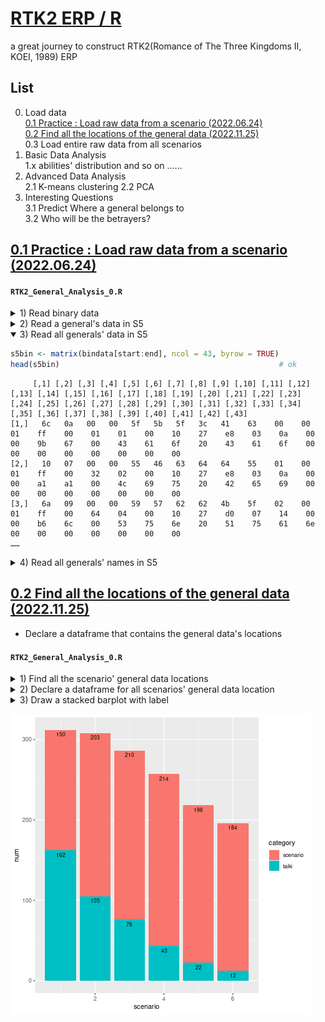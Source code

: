 # [RTK2 ERP / R](../../README.md#rtk2-erp)

a great journey to construct RTK2(Romance of The Three Kingdoms II, KOEI, 1989) ERP

## List

0. Load data  
  [0.1 Practice : Load raw data from a scenario (2022.06.24)](#01-practice--load-raw-data-from-a-scenario-20220624)  
  [0.2 Find all the locations of the general data (2022.11.25)](#02-find-all-the-locations-of-the-general-data-20221125)  
  0.3 Load entire raw data from all scenarios
1. Basic Data Analysis  
  1.x abilities' distribution and so on ……
2. Advanced Data Analysis  
  2.1 K-means clustering
  2.2 PCA
3. Interesting Questions  
  3.1 Predict Where a general belongs to  
  3.2 Who will be the betrayers?


## [0.1 Practice : Load raw data from a scenario (2022.06.24)](#list)

#### `RTK2_General_Analysis_0.R`

  <details>
    <summary>1) Read binary data</summary>

  ```R
  setwd("{Working Directory}")

  path = "SCENARIO.DAT"
  read.filename <- file(path, "rb")
  bindata <- readBin(read.filename, raw(), n = 79385)
  head(bindata)                                               # ok
  ```
  ```
  [1] 00 00 bc 00 0b 0f
  ```
  </details>

  <details>
    <summary>2) Read a general's data in S5</summary>

  ```R
  # S5 data = 52946 ~ 61373 (43 term per 1 general)
  start = 52946 + 1
  end = 61373 + 1
  interval = 43
  bindata[start:(start + interval - 1)]                       # Cao Cao
  as.integer(bindata[start:(start + interval - 1)])           # hex → dec
  ```
  ```
  [1] 6c 0a 00 00 5f 5b 5f 3c 41 63 00 00 01 ff 00 01 01 00 10 27 e8 03 0a 00 00 9b 67 00 43 61 6f 20 43 61 6f 00 00 00 00 00 00 00 00

  [1] 108  10   0   0  95  91  95  60  65  99   0   0   1 255   0   1   1   0  16  39 232   3  10   0   0 155 103   0  67  97 111  32  67  97 111   0   0   0   0   0   0   0   0
  ```
  </details>

  <details open="">
    <summary>3) Read all generals' data in S5</summary>

  ```R
  s5bin <- matrix(bindata[start:end], ncol = 43, byrow = TRUE)
  head(s5bin)                                                 # ok
  ```
  ```
       [,1] [,2] [,3] [,4] [,5] [,6] [,7] [,8] [,9] [,10] [,11] [,12] [,13] [,14] [,15] [,16] [,17] [,18] [,19] [,20] [,21] [,22] [,23] [,24] [,25] [,26] [,27] [,28] [,29] [,30] [,31] [,32] [,33] [,34] [,35] [,36] [,37] [,38] [,39] [,40] [,41] [,42] [,43]
  [1,]   6c   0a   00   00   5f   5b   5f   3c   41    63    00    00    01    ff    00    01    01    00    10    27    e8    03    0a    00    00    9b    67    00    43    61    6f    20    43    61    6f    00    00    00    00    00    00    00    00
  [2,]   10   07   00   00   55   46   63   64   64    55    01    00    01    ff    00    32    02    00    10    27    e8    03    0a    00    00    a1    a1    00    4c    69    75    20    42    65    69    00    00    00    00    00    00    00    00
  [3,]   6a   09   00   00   59   57   62   62   4b    5f    02    00    01    ff    00    64    04    00    10    27    d0    07    14    00    00    b6    6c    00    53    75    6e    20    51    75    61    6e    00    00    00    00    00    00    00
  ……
  ```
  </details>

  <details>
    <summary>4) Read all generals' names in S5</summary>

  ```R
  s5name <- c()
  s5len = as.integer(end - start + 1) / interval              # 196
  for (i in 1:s5len) {
      s5name <- c(s5name, rawToChar(s5bin[i,29:43]))
  }
  s5name                                                      # Ok : Cao Cao ~ Chen Tai (196)
  ```
  ```
    [1] "Cao Cao"      "Liu Bei"      "Sun Quan"     "Meng Huo"     "Xin Pi"       "Cao Chun"     "Fu Gan"       "Jia Xu"       "Cheng Yu"     "Xiahou Dun"  
   [11] "Zhong Yao"    "Xu Zhu"       "Cao Ren"      "Cao Zhen"     "Zhang Lu"     "Hou Xuan"     "Hu Xin"       "Li Tong"      "Zhang Liao"   "Mi Zhu"      
   [21] "Xu Sheng"     "Yu Fan"       "Zhu Huan"     "Gan Ning"     "Zhou Fang"    "Zhou Tai"     "Lu Meng"      "Xiahou Yuan"  "Cao Hong"     "Zhao Yue"    
   [31] "Zhang Fei"    "Guan Yu"      "Ma Chao"      "Wang Kang"    "Cheng Bing"   "Zhang Xiu"    "Han Ze"       "Ling Tong"    "Yang Kai"     "Guan Ping"   
  ……
  [191] "Liu Pan"      "Lei Bu"       "Ling Bao"     "Wen Qin"      "Sun Li"       "Chen Tai"  
  ```

  </details>


  ## [0.2 Find all the locations of the general data (2022.11.25)](#list)

  - Declare a dataframe that contains the general data's locations

  
#### `RTK2_General_Analysis_0.R`

  <details>
    <summary>1) Find all the scenario' general data locations</summary>

  ```R
  # s1 : 22 ~ 6471 (start from 0)
  # s2 : 13253 ~ 21981
  # s3 : 26484 ~ 35513
  # s4 : 39715 ~ 48916
  # s5 : 52946 ~ 61373
  # s6 : 66177 ~ 74088
  ```
  </details>
  <details>
    <summary>2) Declare a dataframe for all scenarios' general data location</summary>

  ```R
  s_start = c(22, 13253, 26484, 39715, 52946, 66177)
  s_end   = c(6471, 21981, 35513, 48916, 61373, 74088)
  t_start = c(6, 7458, 12288, 15784, 17762, 18774)
  t_end   = c(7457, 12287, 15783, 17761, 18773, 19325)
  s_num   = c(s_end - s_start + 1) / 43
  t_num   = c(t_end - t_start + 1) / 46
  ```
  ```R
  sDataLocation <- data.frame(
      scenario = rep(1:6, each = 2),
      category = rep(c("scenario", "taiki"), 6),
      start    = c(matrix(rbind(s_start, t_start), nrow = 1)),
      end      = c(matrix(rbind(s_end, t_end), nrow = 1)),
      num      = c(matrix(rbind(s_num, t_num), nrow = 1))
  )
  sDataLocation
  ```
  ```
     scenario category start   end num
  1         1 scenario    22  6471 150
  2         1    taiki     6  7457 162
  3         2 scenario 13253 21981 203
  4         2    taiki  7458 12287 105
  5         3 scenario 26484 35513 210
  6         3    taiki 12288 15783  76
  7         4 scenario 39715 48916 214
  8         4    taiki 15784 17761  43
  9         5 scenario 52946 61373 196
  10        5    taiki 17762 18773  22
  11        6 scenario 66177 74088 184
  12        6    taiki 18774 19325  12
  ```
  ```R
  sDataLocation[sDataLocation$category=="scenario",]
  ```
  ```
     scenario category start   end num
  1         1 scenario    22  6471 150
  3         2 scenario 13253 21981 203
  5         3 scenario 26484 35513 210
  7         4 scenario 39715 48916 214
  9         5 scenario 52946 61373 196
  11        6 scenario 66177 74088 184
  ```
  </details>
  <details>
    <summary>3) Draw a stacked barplot with label</summary>

  ```R
  ggplot(sDataLocation, aes(x = scenario, y = num, fill = category, label = num)) +
      geom_bar(stat = "identity") +
      geom_text(aes(label = num), size = 3, hjust = 0.5, vjust = 3, position ="stack") 
  # The ggplot2 library doesn't work on my local desktop.
  # Alternative : Run on https://rdrr.io/snippets/

  # Hmm …… it seems to need to find how to join the whole data from SCENARIO.DAT and TAIKI.DAT
  ```
  </details>

  ![RTK2_General_Numbers](./Images/RTK2_General_Numbers.jpg)